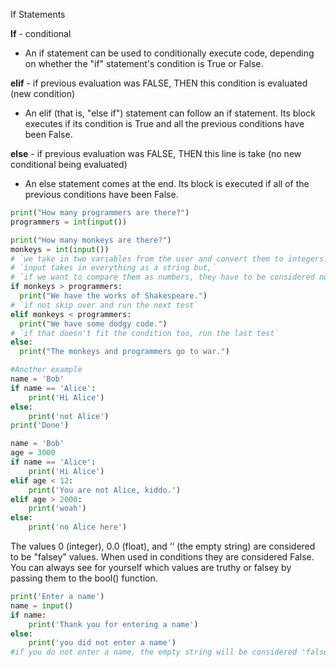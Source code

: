 If Statements

**If** - conditional 

- An if statement can be used to conditionally execute code, depending on whether the "if" statement's condition is True or False.

**elif** - if previous evaluation was FALSE, THEN this condition is evaluated (new condition)

- An elif (that is, "else if") statement can follow an if statement. Its block executes if its condition is True and all the previous conditions have been False.

**else** - if previous evaluation was FALSE, THEN this line is take (no new conditional being evaluated)

- An else statement comes at the end. Its block is executed if all of the previous conditions have been False.
  

```python
print("How many programmers are there?")
programmers = int(input())

print("How many monkeys are there?")
monkeys = int(input())
# `we take in two variables from the user and convert them to integers.`
# `input takes in everything as a string but,` 
# `if we want to compare them as numbers, they have to be considered numbers.`
if monkeys > programmers:
  print("We have the works of Shakespeare.")
# `if not skip over and run the next test` 
elif monkeys < programmers:
  print("We have some dodgy code.")
# `if that doesn't fit the condition too, run the last test` 
else:
  print("The monkeys and programmers go to war.")

#Another example
name = 'Bob'
if name == 'Alice':
    print('Hi Alice')
else:
    print('not Alice')
print('Done')

name = 'Bob'
age = 3000
if name == 'Alice':
    print('Hi Alice')
elif age < 12:
    print('You are not Alice, kiddo.')
elif age > 2000:
    print('woah')
else:
    print('no Alice here')
```

The values 0 (integer), 0.0 (float), and ‘‘ (the empty string) are considered to be "falsey" values. When used in conditions they are considered False. You can always see for yourself which values are truthy or falsey by passing them to the bool() function.

```python
print('Enter a name')
name = input()
if name: 
    print('Thank you for entering a name')
else:
    print('you did not enter a name')
#if you do not enter a name, the empty string will be considered 'falsey' and the next condition will be executed
```

